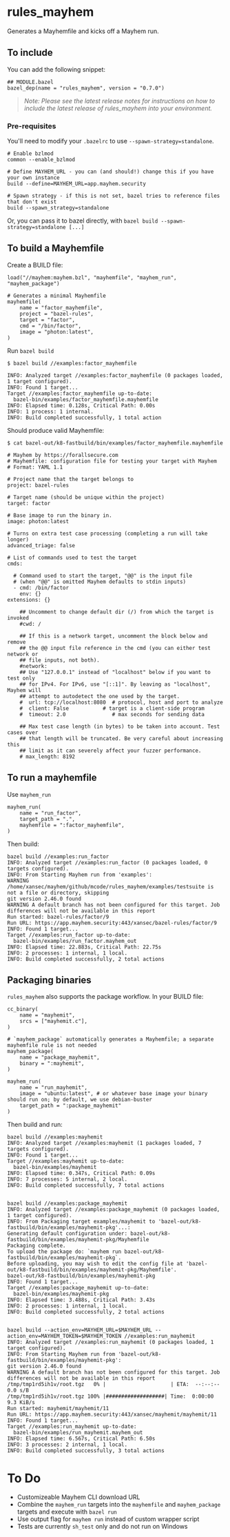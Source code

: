 # rules_mayhem

Generates a Mayhemfile and kicks off a Mayhem run.

## To include

You can add the following snippet:

```
## MODULE.bazel
bazel_dep(name = "rules_mayhem", version = "0.7.0")
```
> *Note: Please see the latest release notes for instructions on how to include the latest release of rules_mayhem into your environment.*

### Pre-requisites

You'll need to modify your `.bazelrc` to use `--spawn-strategy=standalone`. 

```
# Enable bzlmod
common --enable_bzlmod

# Define MAYHEM_URL - you can (and should!) change this if you have your own instance
build --define=MAYHEM_URL=app.mayhem.security

# Spawn strategy - if this is not set, bazel tries to reference files that don't exist
build --spawn_strategy=standalone
```

Or, you can pass it to bazel directly, with `bazel build --spawn-strategy=standalone [...]`


## To build a Mayhemfile

Create a BUILD file:
```                                                                                                                                                              
load("//mayhem:mayhem.bzl", "mayhemfile", "mayhem_run", "mayhem_package")

# Generates a minimal Mayhemfile
mayhemfile(
    name = "factor_mayhemfile",
    project = "bazel-rules",
    target = "factor",
    cmd = "/bin/factor",
    image = "photon:latest",
)
```

Run `bazel build`
```
$ bazel build //examples:factor_mayhemfile

INFO: Analyzed target //examples:factor_mayhemfile (0 packages loaded, 1 target configured).
INFO: Found 1 target...
Target //examples:factor_mayhemfile up-to-date:
  bazel-bin/examples/factor_mayhemfile.mayhemfile
INFO: Elapsed time: 0.128s, Critical Path: 0.00s
INFO: 1 process: 1 internal.
INFO: Build completed successfully, 1 total action
```

Should produce valid Mayhemfile:
```
$ cat bazel-out/k8-fastbuild/bin/examples/factor_mayhemfile.mayhemfile

# Mayhem by https://forallsecure.com
# Mayhemfile: configuration file for testing your target with Mayhem
# Format: YAML 1.1

# Project name that the target belongs to
project: bazel-rules

# Target name (should be unique within the project)
target: factor

# Base image to run the binary in.
image: photon:latest

# Turns on extra test case processing (completing a run will take longer)
advanced_triage: false

# List of commands used to test the target
cmds:

  # Command used to start the target, "@@" is the input file
  # (when "@@" is omitted Mayhem defaults to stdin inputs)
  - cmd: /bin/factor
    env: {}
extensions: {}

    ## Uncomment to change default dir (/) from which the target is invoked
    #cwd: /

    ## If this is a network target, uncomment the block below and remove
    ## the @@ input file reference in the cmd (you can either test network or
    ## file inputs, not both).
    #network:
    ## Use "127.0.0.1" instead of "localhost" below if you want to test only
    ## for IPv4. For IPv6, use "[::1]". By leaving as "localhost", Mayhem will
    ## attempt to autodetect the one used by the target.
    #  url: tcp://localhost:8080  # protocol, host and port to analyze
    #  client: False           # target is a client-side program
    #  timeout: 2.0               # max seconds for sending data

    ## Max test case length (in bytes) to be taken into account. Test cases over
    ## that length will be truncated. Be very careful about increasing this
    ## limit as it can severely affect your fuzzer performance.
    # max_length: 8192

```
## To run a mayhemfile

Use `mayhem_run`

```
mayhem_run(
    name = "run_factor",
    target_path = ".",
    mayhemfile = ":factor_mayhemfile",
)
```

Then build:

```
bazel build //examples:run_factor
INFO: Analyzed target //examples:run_factor (0 packages loaded, 0 targets configured).
INFO: From Starting Mayhem run from 'examples':
WARNING /home/xansec/mayhem/github/mcode/rules_mayhem/examples/testsuite is not a file or directory, skipping
git version 2.46.0 found
WARNING A default branch has not been configured for this target. Job differences will not be available in this report
Run started: bazel-rules/factor/9
Run URL: https://app.mayhem.security:443/xansec/bazel-rules/factor/9
INFO: Found 1 target...
Target //examples:run_factor up-to-date:
  bazel-bin/examples/run_factor.mayhem_out
INFO: Elapsed time: 22.883s, Critical Path: 22.75s
INFO: 2 processes: 1 internal, 1 local.
INFO: Build completed successfully, 2 total actions
```

## Packaging binaries

`rules_mayhem` also supports the package workflow. In your BUILD file:

```
cc_binary(
    name = "mayhemit",
    srcs = ["mayhemit.c"],
)

# `mayhem_package` automatically generates a Mayhemfile; a separate mayhemfile rule is not needed
mayhem_package(
    name = "package_mayhemit",
    binary = ":mayhemit",
)

mayhem_run(
    name = "run_mayhemit",
    image = "ubuntu:latest", # or whatever base image your binary should run on; by default, we use debian-buster
    target_path = ":package_mayhemit"
)
```

Then build and run:

```
bazel build //examples:mayhemit
INFO: Analyzed target //examples:mayhemit (1 packages loaded, 7 targets configured).
INFO: Found 1 target...
Target //examples:mayhemit up-to-date:
  bazel-bin/examples/mayhemit
INFO: Elapsed time: 0.347s, Critical Path: 0.09s
INFO: 7 processes: 5 internal, 2 local.
INFO: Build completed successfully, 7 total actions


bazel build //examples:package_mayhemit
INFO: Analyzed target //examples:package_mayhemit (0 packages loaded, 1 target configured).
INFO: From Packaging target examples/mayhemit to 'bazel-out/k8-fastbuild/bin/examples/mayhemit-pkg'...:
Generating default configuration under: bazel-out/k8-fastbuild/bin/examples/mayhemit-pkg/Mayhemfile
Packaging complete.
To upload the package do: `mayhem run bazel-out/k8-fastbuild/bin/examples/mayhemit-pkg`.
Before uploading, you may wish to edit the config file at 'bazel-out/k8-fastbuild/bin/examples/mayhemit-pkg/Mayhemfile'.
bazel-out/k8-fastbuild/bin/examples/mayhemit-pkg
INFO: Found 1 target...
Target //examples:package_mayhemit up-to-date:
  bazel-bin/examples/mayhemit-pkg
INFO: Elapsed time: 3.488s, Critical Path: 3.43s
INFO: 2 processes: 1 internal, 1 local.
INFO: Build completed successfully, 2 total actions


bazel build --action_env=MAYHEM_URL=$MAYHEM_URL --action_env=MAYHEM_TOKEN=$MAYHEM_TOKEN //examples:run_mayhemit
INFO: Analyzed target //examples:run_mayhemit (0 packages loaded, 1 target configured).
INFO: From Starting Mayhem run from 'bazel-out/k8-fastbuild/bin/examples/mayhemit-pkg':
git version 2.46.0 found
WARNING A default branch has not been configured for this target. Job differences will not be available in this report
/tmp/tmp1rd5ih1v/root.tgz   0% |                     | ETA:  --:--:--   0.0 s/B
/tmp/tmp1rd5ih1v/root.tgz 100% |###################| Time:  0:00:00   9.3 KiB/s
Run started: mayhemit/mayhemit/11
Run URL: https://app.mayhem.security:443/xansec/mayhemit/mayhemit/11
INFO: Found 1 target...
Target //examples:run_mayhemit up-to-date:
  bazel-bin/examples/run_mayhemit.mayhem_out
INFO: Elapsed time: 6.567s, Critical Path: 6.50s
INFO: 3 processes: 2 internal, 1 local.
INFO: Build completed successfully, 3 total actions
```

# To Do

- Customizeable Mayhem CLI download URL
- Combine the `mayhem_run` targets into the `mayhemfile` and `mayhem_package` targets and execute with `bazel run`
- Use output flag for `mayhem run` instead of custom wrapper script
- Tests are currently `sh_test` only and do not run on Windows